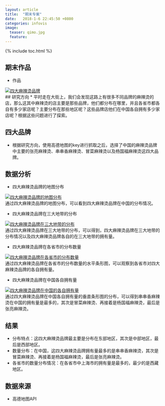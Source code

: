 ```yaml
---
layout: article
title:  "期末专案"
date:   2018-1-6 22:45:50 +0800
categories: infovis
image:
  teaser: qimo.jpg
  feature: 
---
```

{% include toc.html %}

## 期末作品
* 作品
<div class='tableauPlaceholder' id='viz1516709827908' style='position: relative'>
     <noscript><a href='#'><img alt='四大麻辣烫品牌 ' src='https:&#47;&#47;public.tableau.com&#47;static&#47;images&#47;_1&#47;_18806&#47;sheet4&#47;1_rss.png' style='border: none' />
     </a></noscript><object class='tableauViz'  style='display:none;'><param name='host_url' value='https%3A%2F%2Fpublic.tableau.com%2F' /> <param name='embed_code_version' value='3' /> <param name='site_root' value='' /><param name='name' value='_18806&#47;sheet4' /><param name='tabs' value='no' /><param name='toolbar' value='yes' /><param name='static_image' value='https:&#47;&#47;public.tableau.com&#47;static&#47;images&#47;_1&#47;_18806&#47;sheet4&#47;1.png' /> <param name='animate_transition' value='yes' /><param name='display_static_image' value='yes' /><param name='display_spinner' value='yes' /><param name='display_overlay' value='yes' /><param name='display_count' value='yes' />
     </object>
</div>                
<script type='text/javascript'>                    var divElement = document.getElementById('viz1516709827908');                    var vizElement = divElement.getElementsByTagName('object')[0];                    vizElement.style.width='1000px';vizElement.style.height='827px';                    var scriptElement = document.createElement('script');                    scriptElement.src = 'https://public.tableau.com/javascripts/api/viz_v1.js';                    vizElement.parentNode.insertBefore(scriptElement, vizElement);                
</script>
## 研究方向
* 平时走在大街上，我们会发现这路上有很多不同品牌的麻辣烫的店，那么这其中麻辣烫的店主要是那些品牌，他们都分布在哪里，并且各省市都各自有多少家店呢？主要分布在那些地区呢？这些品牌店他们在中国各自拥有多少家店呢？根据这些问题进行了探索。

## 四大品牌
* 根据研究方向，使用高德地图的key进行抓取之后，选择了中国的麻辣烫品牌中主要的张亮麻辣烫、串串香麻辣烫、冒菜麻辣烫以及杨国福麻辣烫这四大品牌。

## 数据分析
* 四大麻辣烫品牌的地图分布
<div class='tableauPlaceholder' id='viz1516703261949' style='position: relative'>
     <noscript><a href='#'><img alt='四大麻辣烫品牌的地图分布 ' src='https:&#47;&#47;public.tableau.com&#47;static&#47;images&#47;_1&#47;_18806&#47;sheet0&#47;1_rss.png' style='border: none' />
     </a></noscript><object class='tableauViz'  style='display:none;'><param name='host_url' value='https%3A%2F%2Fpublic.tableau.com%2F' /> <param name='embed_code_version' value='3' /> <param name='site_root' value='' /><param name='name' value='_18806&#47;sheet0' /><param name='tabs' value='no' /><param name='toolbar' value='yes' /><param name='static_image' value='https:&#47;&#47;public.tableau.com&#47;static&#47;images&#47;_1&#47;_18806&#47;sheet0&#47;1.png' /> <param name='animate_transition' value='yes' /><param name='display_static_image' value='yes' /><param name='display_spinner' value='yes' /><param name='display_overlay' value='yes' /><param name='display_count' value='yes' />
     </object>
</div>                
<script type='text/javascript'>                    var divElement = document.getElementById('viz1516703261949');                    var vizElement = divElement.getElementsByTagName('object')[0];                    vizElement.style.width='100%';vizElement.style.height=(divElement.offsetWidth*0.75)+'px';                    var scriptElement = document.createElement('script');                    scriptElement.src = 'https://public.tableau.com/javascripts/api/viz_v1.js';                    vizElement.parentNode.insertBefore(scriptElement, vizElement);                
</script>
通过四大麻辣烫品牌的地图分布，可以看到四大麻辣烫品牌在中国的分布情况。

* 四大麻辣烫品牌在三大地带的分布 
<div class='tableauPlaceholder' id='viz1516706828013' style='position: relative'>
     <noscript><a href='#'><img alt='四大麻辣烫品牌在三大地带的分布 ' src='https:&#47;&#47;public.tableau.com&#47;static&#47;images&#47;QH&#47;QHS8ZHPDX&#47;1_rss.png' style='border: none' />
     </a></noscript><object class='tableauViz'  style='display:none;'><param name='host_url' value='https%3A%2F%2Fpublic.tableau.com%2F' /> <param name='embed_code_version' value='3' /> <param name='path' value='shared&#47;QHS8ZHPDX' /> <param name='toolbar' value='yes' /><param name='static_image' value='https:&#47;&#47;public.tableau.com&#47;static&#47;images&#47;QH&#47;QHS8ZHPDX&#47;1.png' /> <param name='animate_transition' value='yes' /><param name='display_static_image' value='yes' /><param name='display_spinner' value='yes' /><param name='display_overlay' value='yes' /><param name='display_count' value='yes' />
     </object>
</div>                
<script type='text/javascript'>                    var divElement = document.getElementById('viz1516706828013');                    var vizElement = divElement.getElementsByTagName('object')[0];                    vizElement.style.width='100%';vizElement.style.height=(divElement.offsetWidth*0.75)+'px';                    var scriptElement = document.createElement('script');                    scriptElement.src = 'https://public.tableau.com/javascripts/api/viz_v1.js';                    vizElement.parentNode.insertBefore(scriptElement, vizElement);                
</script>
通过四大麻辣烫品牌在三大地带的分布，可以得到，四大麻辣烫品牌在三大地带的分布情况以及四大麻辣烫品牌各自的在三大地带的拥有量。

* 四大麻辣烫品牌在各省市的分布数量
<div class='tableauPlaceholder' id='viz1516707061654' style='position: relative'>
     <noscript><a href='#'><img alt='四大麻辣烫品牌在各省市的分布数量 ' src='https:&#47;&#47;public.tableau.com&#47;static&#47;images&#47;_1&#47;_18806&#47;sheet2&#47;1_rss.png' style='border: none' />
     </a></noscript><object class='tableauViz'  style='display:none;'><param name='host_url' value='https%3A%2F%2Fpublic.tableau.com%2F' /> <param name='embed_code_version' value='3' /> <param name='site_root' value='' /><param name='name' value='_18806&#47;sheet2' /><param name='tabs' value='no' /><param name='toolbar' value='yes' /><param name='static_image' value='https:&#47;&#47;public.tableau.com&#47;static&#47;images&#47;_1&#47;_18806&#47;sheet2&#47;1.png' /> <param name='animate_transition' value='yes' /><param name='display_static_image' value='yes' /><param name='display_spinner' value='yes' /><param name='display_overlay' value='yes' /><param name='display_count' value='yes' />
     </object>
</div>                
<script type='text/javascript'>                    var divElement = document.getElementById('viz1516707061654');                    var vizElement = divElement.getElementsByTagName('object')[0];                    vizElement.style.width='100%';vizElement.style.height=(divElement.offsetWidth*0.75)+'px';                    var scriptElement = document.createElement('script');                    scriptElement.src = 'https://public.tableau.com/javascripts/api/viz_v1.js';                    vizElement.parentNode.insertBefore(scriptElement, vizElement);                
</script>
通过四大麻辣烫品牌在各省市的分布数量的水平条形图，可以观察到各省市对四大麻辣烫品牌的各自拥有量。

* 四大麻辣烫品牌在中国各自拥有量
<div class='tableauPlaceholder' id='viz1516707174334' style='position: relative'>
     <noscript><a href='#'><img alt='四大麻辣烫品牌在中国的各自拥有量 ' src='https:&#47;&#47;public.tableau.com&#47;static&#47;images&#47;_1&#47;_18806&#47;sheet3&#47;1_rss.png' style='border: none' />
	 </a></noscript><object class='tableauViz'  style='display:none;'><param name='host_url' value='https%3A%2F%2Fpublic.tableau.com%2F' /> <param name='embed_code_version' value='3' /> <param name='site_root' value='' /><param name='name' value='_18806&#47;sheet3' /><param name='tabs' value='no' /><param name='toolbar' value='yes' /><param name='static_image' value='https:&#47;&#47;public.tableau.com&#47;static&#47;images&#47;_1&#47;_18806&#47;sheet3&#47;1.png' /> <param name='animate_transition' value='yes' /><param name='display_static_image' value='yes' /><param name='display_spinner' value='yes' /><param name='display_overlay' value='yes' /><param name='display_count' value='yes' />
     </object>
</div>                
<script type='text/javascript'>                    var divElement = document.getElementById('viz1516707174334');                    var vizElement = divElement.getElementsByTagName('object')[0];                    vizElement.style.width='100%';vizElement.style.height=(divElement.offsetWidth*0.75)+'px';                    var scriptElement = document.createElement('script');                    scriptElement.src = 'https://public.tableau.com/javascripts/api/viz_v1.js';                    vizElement.parentNode.insertBefore(scriptElement, vizElement);                
</script>
通过四大麻辣烫品牌在中国各自拥有量的垂直条形图的分布，可以得到串串香麻辣烫在中国的拥有量是最多的，其次是冒菜麻辣烫、再接着是杨国福麻辣烫，最后是张亮麻辣烫。


## 结果
* 分布特点：这四大麻辣烫品牌最主要是分布在东部地区，其次是中部地区，最后是西部地区。
* 数量分布：在中国，这四大麻辣烫品牌拥有量最多的是串串香麻辣烫，其次是冒菜麻辣烫、再接着是杨国福麻辣烫，最后是张亮麻辣烫。
* 各省市的数量分布情况：在各省市中上海市的拥有量是最多的，最少的是西藏地区。

## 数据来源
* 高德地图API






